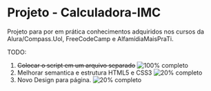 # Projeto - Calculadora-IMC
Projeto para por em prática conhecimentos adquiridos nos cursos da Alura/Compass.Uol, FreeCodeCamp e AlfamídiaMaisPraTi.

TODO:
1. <strike>Colocar o script em um arquivo separado</strike> ![100% completo](https://progress-bar.dev/100/?title=completed)
1. Melhorar semantica e estrutura HTML5 e CSS3 ![20% completo](https://progress-bar.dev/20/?title=completed)
2. Novo Design para página. ![20% completo](https://progress-bar.dev/20/?title=completed)
